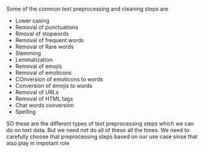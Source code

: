Some of the common text preprocessing and cleaning steps are 

- Lower casing 
- Removal of punctuations 
- Rmoval of stopwords
- Removal of frequent words 
- Removal of Rare words 
- Stemming 
- Lemmatization 
- Removal of emojis 
- Removal of emoticons 
- COnversion of emoticons to words 
- Conversion of emojis to words
- Removal of URLs
- Removal of HTML tags 
- Chat words conversion 
- Spelling 

SO these are the different types of text preprocessing steps which we can do on text data. But we need not do all of these all the times. We need to carefully choose 
that preprocessing steps based on our use case sinse that also play in impotant role 


